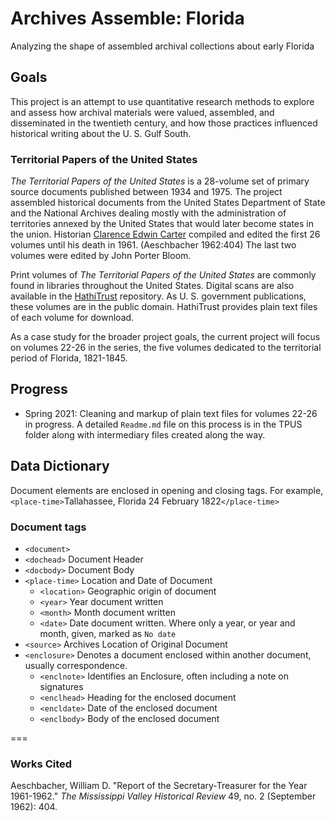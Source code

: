 # Archives Assemble: Florida
Analyzing the shape of assembled archival collections about early Florida

## Goals
This project is an attempt to use quantitative research methods to explore and assess how archival materials were valued, assembled, and disseminated in the twentieth century, and how those practices influenced historical writing about the U. S. Gulf South. 

### Territorial Papers of the United States
*The Territorial Papers of the United States* is a 28-volume set of primary source documents published between 1934 and 1975. The project assembled historical documents from the United States Department of State and the National Archives dealing mostly with the administration of territories annexed by the United States that would later become states in the union. Historian [Clarence Edwin Carter](https://www.wikidata.org/wiki/Q26215248) compiled and edited the first 26 volumes until his death in 1961. (Aeschbacher 1962:404) The last two volumes were edited by John Porter Bloom. 

Print volumes of *The Territorial Papers of the United States* are commonly found in libraries throughout the United States. Digital scans are also available in the [HathiTrust](https://catalog.hathitrust.org/Record/000495370) repository. As U. S. government publications, these volumes are in the public domain. HathiTrust provides plain text files of each volume for download.

As a case study for the broader project goals, the current project will focus on volumes 22-26 in the series, the five volumes dedicated to the territorial period of Florida, 1821-1845.

## Progress
- Spring 2021: Cleaning and markup of plain text files for volumes 22-26 in progress. A detailed ``Readme.md`` file on this process is in the TPUS folder along with intermediary files created along the way.

## Data Dictionary
Document elements are enclosed in opening and closing tags. For example, `<place-time>`Tallahassee, Florida 24 February 1822`</place-time>`

### Document tags
- ``<document>``
- ``<dochead>`` Document Header
- ``<docbody>`` Document Body
- ``<place-time>`` Location and Date of Document
	- ``<location>`` Geographic origin of document
	- ``<year>`` Year document written
	- ``<month>`` Month document written
	- ``<date>`` Date document written. Where only a year, or year and month, given, marked as ``No date``
- ``<source>`` Archives Location of Original Document
- ``<enclosure>`` Denotes a document enclosed within another document, usually correspondence.
	- ``<enclnote>`` Identifies an Enclosure, often including a note on signatures 
	- ``<enclhead>`` Heading for the enclosed document
	- ``<encldate>`` Date of the enclosed document
	- ``<enclbody>`` Body of the enclosed document


===   
### Works Cited
Aeschbacher, William D. "Report of the Secretary-Treasurer for the Year 1961-1962." *The Mississippi Valley Historical Review* 49, no. 2 (September 1962): 404.
